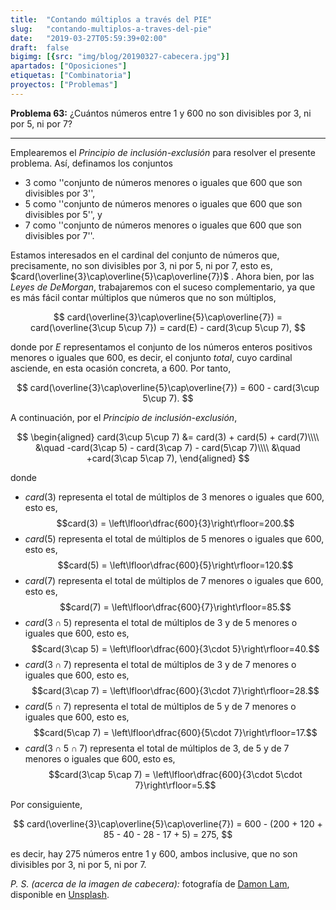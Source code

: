 ```yaml
---
title:  "Contando múltiplos a través del PIE"
slug:   "contando-multiplos-a-traves-del-pie"
date:   "2019-03-27T05:59:39+02:00"
draft:  false
bigimg: [{src: "img/blog/20190327-cabecera.jpg"}]
apartados: ["Oposiciones"]
etiquetas: ["Combinatoria"]
proyectos: ["Problemas"]
---
```


**Problema 63:** ¿Cuántos números entre $1$ y $600$ no son divisibles por $3$, ni por $5$, ni por $7$?

<!--more-->

***

Emplearemos el *Principio de inclusión-exclusión* para resolver el presente problema. Así, definamos los conjuntos

- $3$ como ''conjunto de números menores o iguales que $600$ que son divisibles por $3$'',
- $5$ como ''conjunto de números menores o iguales que $600$ que son divisibles por $5$'', y
- $7$ como ''conjunto de números menores o iguales que $600$ que son divisibles por $7$''.

Estamos interesados en el cardinal del conjunto de números que, precisamente, no son divisibles por $3$, ni por $5$, ni por $7$, esto es, $card(\overline{3}\cap\overline{5}\cap\overline{7})$ . Ahora bien, por las *Leyes de DeMorgan*, trabajaremos con el suceso complementario, ya que es más fácil contar múltiplos que números que no son múltiplos,

$$
card(\overline{3}\cap\overline{5}\cap\overline{7}) = card(\overline{3\cup 5\cup 7}) = card(E) - card(3\cup 5\cup 7),
$$

donde por $E$ representamos el conjunto de los números enteros positivos menores o iguales que $600$, es decir, el conjunto *total*, cuyo cardinal asciende, en esta ocasión concreta, a $600$. Por tanto,

$$
card(\overline{3}\cap\overline{5}\cap\overline{7}) = 600 - card(3\cup 5\cup 7).
$$

A continuación, por el *Principio de inclusión-exclusión*,

$$
\begin{aligned}
card(3\cup 5\cup 7) &= card(3) + card(5) + card(7)\\\\ &\quad -card(3\cap 5) - card(3\cap 7) - card(5\cap 7)\\\\ &\quad +card(3\cap 5\cap 7),
\end{aligned}
$$

donde

- $card(3)$ representa el total de múltiplos de $3$ menores o iguales que $600$, esto es, $$card(3) = \left\lfloor\dfrac{600}{3}\right\rfloor=200.$$
- $card(5)$ representa el total de múltiplos de $5$ menores o iguales que $600$, esto es, $$card(5) = \left\lfloor\dfrac{600}{5}\right\rfloor=120.$$
- $card(7)$ representa el total de múltiplos de $7$ menores o iguales que $600$, esto es, $$card(7) = \left\lfloor\dfrac{600}{7}\right\rfloor=85.$$
- $card(3\cap 5)$ representa el total de múltiplos de $3$ y de $5$ menores o iguales que $600$, esto es, $$card(3\cap 5) = \left\lfloor\dfrac{600}{3\cdot 5}\right\rfloor=40.$$
- $card(3\cap 7)$ representa el total de múltiplos de $3$ y de $7$ menores o iguales que $600$, esto es, $$card(3\cap 7) = \left\lfloor\dfrac{600}{3\cdot 7}\right\rfloor=28.$$
- $card(5\cap 7)$ representa el total de múltiplos de $5$ y de $7$ menores o iguales que $600$, esto es, $$card(5\cap 7) = \left\lfloor\dfrac{600}{5\cdot 7}\right\rfloor=17.$$
- $card(3\cap 5\cap 7)$ representa el total de múltiplos de $3$, de $5$ y de $7$ menores o iguales que $600$, esto es, $$card(3\cap 5\cap 7) = \left\lfloor\dfrac{600}{3\cdot 5\cdot 7}\right\rfloor=5.$$

Por consiguiente,

$$
card(\overline{3}\cap\overline{5}\cap\overline{7}) = 600 - (200 + 120 + 85 - 40 - 28 - 17 + 5) = 275,
$$

es decir, hay $275$ números entre $1$ y $600$, ambos inclusive, que no son divisibles por $3$, ni por $5$, ni por $7$.

*P. S. (acerca de la imagen de cabecera):* fotografía de [Damon Lam](https://unsplash.com/@dayday95), disponible en [Unsplash](https://unsplash.com/photos/T3SnWggaxWw).